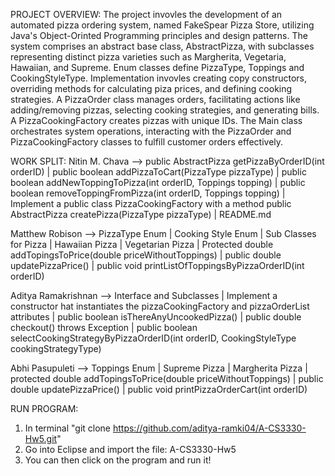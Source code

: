 PROJECT OVERVIEW: 
The project invovles the development of an automated pizza ordering system, named FakeSpear 
Pizza Store, utilizing Java's Object-Orinted Programming principles and design patterns. The system comprises
an abstract base class, AbstractPizza, with subclasses representing distinct pizza varieties such as Margherita,
Vegetaria, Hawaiian, and Supreme. Enum classes define PizzaType, Toppings and CookingStyleType. Implementation
invovles creating copy constructors, overriding methods for calculating piza prices, and defining cooking strategies.
A PizzaOrder class manages orders, facilitating actions like adding/removing pizzas, selecting cooking strategies,
and generating bills. A PizzaCookingFactory creates pizzas with unique IDs. The Main class orchestrates system
operations, interacting with the PizzaOrder and PizzaCookingFactory classes to fulfill customer orders effectively.

WORK SPLIT:
Nitin M. Chava --> public AbstractPizza getPizzaByOrderID(int orderID) | public boolean addPizzaToCart(PizzaType pizzaType) | public boolean addNewToppingToPizza(int orderID, Toppings topping) | public boolean removeToppingFromPizza(int orderID, Toppings topping) | Implement a public class PizzaCookingFactory with a method public AbstractPizza createPizza(PizzaType pizzaType) | README.md

Matthew Robison --> PizzaType Enum | Cooking Style Enum | Sub Classes for Pizza | Hawaiian Pizza | Vegetarian Pizza | Protected double addTopingsToPrice(double priceWithoutToppings) | public double updatePizzaPrice() | public void printListOfToppingsByPizzaOrderID(int orderID)

Aditya Ramakrishnan --> Interface and Subclasses | Implement a constructor hat instantiates the pizzaCookingFactory and pizzaOrderList attributes | public boolean isThereAnyUncookedPizza() | public double checkout() throws Exception | public boolean selectCookingStrategyByPizzaOrderID(int orderID, CookingStyleType cookingStrategyType)

Abhi Pasupuleti --> Toppings Enum | Supreme Pizza | Margherita Pizza | protected double addTopingsToPrice(double priceWithoutToppings) | public double updatePizzaPrice() | public void printPizzaOrderCart(int orderID)

RUN PROGRAM:
1. In terminal "git clone https://github.com/aditya-ramki04/A-CS3330-Hw5.git"
2. Go into Eclipse and import the file: A-CS3330-Hw5
3. You can then click on the program and run it!





 



